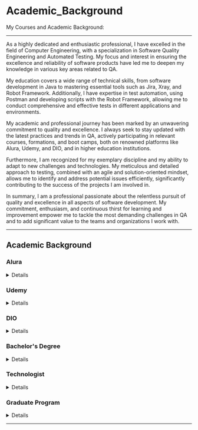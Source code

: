 # Academic_Background
My Courses and Academic Background:

---

As a highly dedicated and enthusiastic professional, I have excelled in the field of Computer Engineering, with a specialization in Software Quality Engineering and Automated Testing. My focus and interest in ensuring the excellence and reliability of software products have led me to deepen my knowledge in various key areas related to QA.

My education covers a wide range of technical skills, from software development in Java to mastering essential tools such as Jira, Xray, and Robot Framework. Additionally, I have expertise in test automation, using Postman and developing scripts with the Robot Framework, allowing me to conduct comprehensive and effective tests in different applications and environments.

My academic and professional journey has been marked by an unwavering commitment to quality and excellence. I always seek to stay updated with the latest practices and trends in QA, actively participating in relevant courses, formations, and boot camps, both on renowned platforms like Alura, Udemy, and DIO, and in higher education institutions.

Furthermore, I am recognized for my exemplary discipline and my ability to adapt to new challenges and technologies. My meticulous and detailed approach to testing, combined with an agile and solution-oriented mindset, allows me to identify and address potential issues efficiently, significantly contributing to the success of the projects I am involved in.

In summary, I am a professional passionate about the relentless pursuit of quality and excellence in all aspects of software development. My commitment, enthusiasm, and continuous thirst for learning and improvement empower me to tackle the most demanding challenges in QA and to add significant value to the teams and organizations I work with.

---

## Academic Background

### Alura

<details>

#### Formação: Aprenda a programar em Java com Orientação a Objetos

* [Certificado](https://cursos.alura.com.br/user/edufelizardo/degree-java-v142134-142134/certificate)
  * Java JRE e JDK: compile e execute o seu programa
  * Java OO: entendendo a Orientação a Objetos
  * Java Polimorfismo: entenda herança e interfaces
  * Java Exceções: aprenda a criar, lançar e controlar exceções
  * Java e java.lang: programe com a classe Object e String
  * Java e java.util: Coleções, Wrappers e Lambda expressions
  * Java e java.io: Streams, Reader e Writers
  * Java Collections: Dominando Listas, Sets e Mapas
  * Java 8: conheça as novidades dessa versão
  * TDD e Java: testes automatizados com JUnit

#### Formação: Spring Framework

* [Certificado](https://cursos.alura.com.br/user/edufelizardo/degree-spring-framework-136314/certificate)
  * Java Servlet: programação web Java
  * Java Servlet: autenticação, autorização e o padrão MVC
  * Maven: gerenciamento de dependências e build de aplicações Java
  * Java e JDBC: trabalhando com um banco de dados
  * Persistência com JPA: Hibernate
  * Java e JPA: consultas avançadas, performance e modelos complexos
  * Spring Data JPA: Repositórios, Consultas, Projeções e Specifications
  * Spring MVC: crie um web app com Thymeleaf e Bootstrap
  * Spring MVC: autenticação com Spring Security, API Rest e AJAX
  * Spring Boot API REST: construa uma API
  * Spring Boot API Rest: Segurança da API, Cache e Monitoramento
  * Spring Boot e Teste: Profiles, Testes e Deploy

#### Formação: Java e Spring Boot

* [Certificado](https://cursos.alura.com.br/user/edufelizardo/degree-spring-framework-136314/certificate)
  * Spring Boot 3: desenvolva uma API Rest em Java
  * Spring Boot 3: aplique boas práticas e proteja uma API Rest
  * Spring Boot 3: documente, teste e prepare uma API para o deploy

#### Formação: Gerente Ágil - Metodologia Agile

* [Certificado](https://cursos.alura.com.br/user/edufelizardo/degree-gerente-agil-v150159-150159/certificate)
  * Agilidade: promovendo a transformação ágil
  * Scrum: agilidade em seu projeto
  * Scrum parte 1: gerencie o seu projeto de forma ágil
  * Scrum parte 2: o Manifesto Ágil, liderança e organização em Scrum
  * Scrum parte 3: projetos com Agile
  * Scrum parte 4: planejando projetos com Agile
  * Scrum parte 5: executando projetos com Agile
  * Scrum parte 6: revisão, retrospectiva e encerramento de projetos com Agile
  * Kanban parte 1: fundamentos essenciais
  * Kanban parte 2: métricas e práticas avançadas
  * Liderança: aprendendo sobre a missão e propósito de liderar pessoas
  * Agile na prática: técnicas aplicadas para Gestão Ágil
  * Agile avançado: crie modelos e descubra o Nexus

#### Formação: Digital & Agile Thinking

* [Certificado](https://cursos.alura.com.br/user/edufelizardo/degree-digital-e-agile-thinking-v346748-346748/certificate)
  * Agilidade: promovendo a transformação ágil
  * A Empresa Ágil: implemente o Business Agility nas organizações
  * Scrum: agilidade em seu projeto
  * Kanban: análises para implementação
  * Kanban: evolua suas entregas com métricas
  * Agile avançado: crie modelos e descubra o Nexus
  * Management 3.0: gerencie o ambiente, não as pessoas

#### Formação: Gestão da qualidade

* [Certificado](https://cursos.alura.com.br/user/edufelizardo/degree-gestao-qualidade-513544/certificate)
  * Quality Assurance: plano de testes e gestão de bugs
  * Gerenciamento de qualidade de software parte 1: o documento MDS
  * Six Sigma: metodologia para melhoria de processos
  * Value Stream Mapping (VSM): desenhe um Mapa de Valor
  * Value Stream Mapping (VSM): conheça o mapeamento de Fluxo de Valor
  * Bizagi: mapeamento de processos com BPMN
  * Diagnóstico em gestão de processos: entendendo as necessidades
  * Análise da gestão de processos: implantando melhorias
  * Otimizando a gestão de processos: monitoração e controle

</details>
  
### Udemy

<details>

#### Jira + Xray 2024: Aprenda a criar e gerir seu Plano de Teste

* [Certificado](https://www.udemy.com/certificate/UC-6279b1ea-df2d-4d85-a199-f431151d90c3/)

#### Automação de Testes com Robot Framework

* [Básico](https://www.udemy.com/certificate/UC-1e9cbe0a-00ca-46e2-88be-8771868d0190/)
* [Avançado](https://www.udemy.com/certificate/UC-5e52b8ef-6523-4b1b-9fac-a7d558430c4e/)

#### Power BI Completo - Do Básico ao Avançado

* [Certificado](https://www.udemy.com/certificate/UC-42a876fa-5077-45eb-89b1-04d1a8b8b2e8/)

#### Teste de Software Manual: Do Planejamento à Execução

* [Certificado](https://www.udemy.com/certificate/UC-8148215b-c1c7-4e62-882f-7a7412919c5d/)

#### Dominando Postman (2023): Testando e Automatizando APIs

* [Certificado](https://www.udemy.com/certificate/UC-a8184c12-11f1-4f6f-9829-8f8ccae1ba84/)

#### Git e GitHub do básico ao avançado (c/ gist e GitHub Pages)

* [Certificado](https://www.udemy.com/certificate/UC-8d3958a1-cd5e-4f6b-b646-52001cf29cfa/)

#### Automação de testes de API com Postman + Projeto de testes

* [Certificado](https://www.udemy.com/certificate/UC-c47e9f9f-7b3b-4a3f-8015-89db528c8319/)

#### Testes Automáticos + Curso COMPLETO de Teste de Software

* [Certificado](https://www.udemy.com/certificate/UC-e3598170-4a51-443d-8510-62c835b83d44/)

#### Curso para Certificação de Testes - CTFL - ISTQB/BSTQB (v4)

* [Certificado](https://www.udemy.com/certificate/UC-b86d414c-9051-4167-8626-56ffe44f544b/)

#### Intellij IDE para Desenvolvedores Java

* [Certificado]()

</details>

### DIO

<details>

#### Bootcamp: everis FullStack Developer

* [Certificado](https://www.dio.me/certificate/F59D116D/share)

#### Bootcamp: Avanade Fullstack Developer

* [Certificado](https://www.dio.me/certificate/A3AD36EF/share)

#### Bootcamp: Spread Java Developer

* [Certificado](https://www.dio.me/certificate/BD533A14/share)

#### Bootcamp: Usando Orientação a Objetos em Java

* [Certificado](https://www.dio.me/certificate/B26CAC29/share)

#### Bootcamp: Pottencial .NET Developer

* [Certificado](https://www.dio.me/certificate/7E3E162D/share)

#### Bootcamp: GFT Quality Assurance #1

* [Certificado](https://www.dio.me/certificate/F790A8D3/share)

#### Bootcamp: Aceleração Global Dev #15 GFT

* [Certificado](https://www.dio.me/certificate/C8CBFB48/share)

#### Bootcamp: GFT START_UNI 2021 #1

* [Certificado](https://www.dio.me/certificate/21CD6CF4/share)

#### Bootcamp: Backend Developer Carrefour

* [Certificado](https://www.dio.me/certificate/623EF278/share)

#### Bootcamp: Become Remote

* [Certificado](https://www.dio.me/certificate/6B4D50F4/share)

#### Bootcamp: GFT START_UNI 2021 #1

* [Certificado](https://www.dio.me/certificate/21CD6CF4/share)

</details>

### Bachelor's Degree

<details>

#### Computer Engineering

* University: Cruzeiro do Sul

</details>

### Technologist

<details>

#### Associate's Degree in Mechanical Design

* FATEC: São Paulo

#### Associate's Degree in Industrial Automation

* FATEC: Hirante Sanazar

</details>

### Graduate Program

<details>

#### Graduate Program in Software Quality and Testing Engineering

* University: PUC Minas

</details>

---
